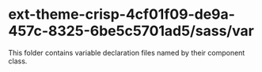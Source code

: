 # ext-theme-crisp-4cf01f09-de9a-457c-8325-6be5c5701ad5/sass/var

This folder contains variable declaration files named by their component class.
